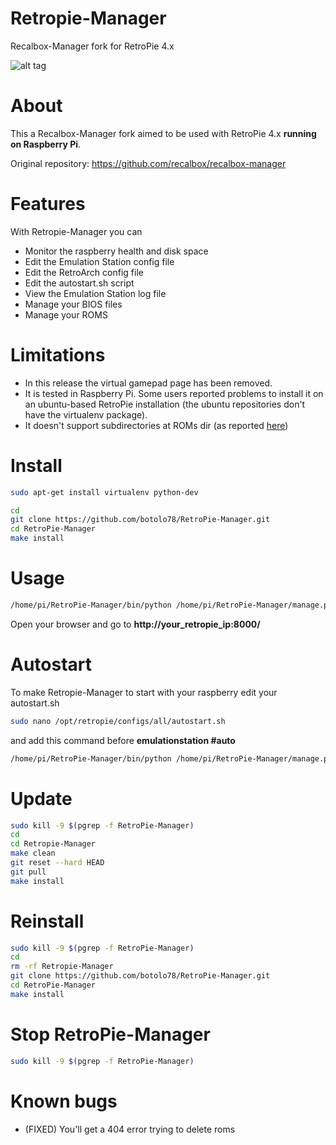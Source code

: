 # Retropie-Manager
Recalbox-Manager fork for RetroPie 4.x

![alt tag](https://github.com/botolo78/RetroPie-Manager/blob/retropie/screenshot.png)

# About

This a Recalbox-Manager fork aimed to be used with RetroPie 4.x **running on Raspberry Pi**.

Original repository: https://github.com/recalbox/recalbox-manager

# Features
With Retropie-Manager you can
- Monitor the raspberry health and disk space
- Edit the Emulation Station config file
- Edit the RetroArch config file
- Edit the autostart.sh script
- View the Emulation Station log file
- Manage your BIOS files
- Manage your ROMS

# Limitations

- In this release the virtual gamepad page has been removed.
- It is tested in Raspberry Pi. Some users reported problems to install it on an ubuntu-based RetroPie installation (the ubuntu repositories don't have the virtualenv package).
- It doesn't support subdirectories at ROMs dir (as reported [here](https://github.com/botolo78/RetroPie-Manager/issues/5))


# Install
```sh
sudo apt-get install virtualenv python-dev
```

```sh
cd
git clone https://github.com/botolo78/RetroPie-Manager.git
cd RetroPie-Manager
make install
```

# Usage

```sh
/home/pi/RetroPie-Manager/bin/python /home/pi/RetroPie-Manager/manage.py runserver 0.0.0.0:8000 --settings=project.settings_production --noreload
```
Open your browser and go to **http://your_retropie_ip:8000/**

# Autostart
To make Retropie-Manager to start with your raspberry edit your autostart.sh

```sh
sudo nano /opt/retropie/configs/all/autostart.sh
```
and add this command before **emulationstation #auto**

```sh
/home/pi/RetroPie-Manager/bin/python /home/pi/RetroPie-Manager/manage.py runserver 0.0.0.0:8000 --settings=project.settings_production --noreload > /dev/null 2>&1 &
```

# Update
```sh
sudo kill -9 $(pgrep -f RetroPie-Manager)
cd 
cd Retropie-Manager
make clean
git reset --hard HEAD
git pull
make install
```

# Reinstall
```sh
sudo kill -9 $(pgrep -f RetroPie-Manager)
cd 
rm -rf Retropie-Manager
git clone https://github.com/botolo78/RetroPie-Manager.git
cd RetroPie-Manager
make install
```
# Stop RetroPie-Manager

```sh
sudo kill -9 $(pgrep -f RetroPie-Manager)
```

# Known bugs

- (FIXED) You'll get a 404 error trying to delete roms
